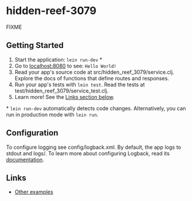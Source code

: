 # hidden-reef-3079

FIXME

## Getting Started

1. Start the application: `lein run-dev` \*
2. Go to [localhost:8080](http://localhost:8080/) to see: `Hello World!`
3. Read your app's source code at src/hidden_reef_3079/service.clj. Explore the docs of functions
   that define routes and responses.
4. Run your app's tests with `lein test`. Read the tests at test/hidden_reef_3079/service_test.clj.
5. Learn more! See the [Links section below](#links).

\* `lein run-dev` automatically detects code changes. Alternatively, you can run in production mode
with `lein run`.

## Configuration

To configure logging see config/logback.xml. By default, the app logs to stdout and logs/.
To learn more about configuring Logback, read its [documentation](http://logback.qos.ch/documentation.html).

## Links
* [Other examples](https://github.com/pedestal/samples)

